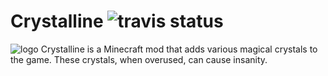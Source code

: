 # Crystalline ![travis status](https://api.travis-ci.org/ThePuzzlemaker/Crystalline.svg?branch=master)
![logo](https://media.forgecdn.net/attachments/237/80/logo-w-subtext.png)
Crystalline is a Minecraft mod that adds various magical crystals to the game. These crystals, when overused, can cause insanity.

